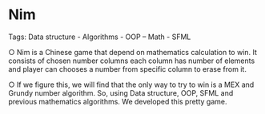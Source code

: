 # Nim
Tags: Data structure - Algorithms - OOP – Math - SFML

○ Nim is a Chinese game that depend on mathematics calculation to win. It consists of chosen number columns each column has number of elements and player can chooses a number from specific column to erase from it.

○ If we figure this, we will find that the only way to try to win is a MEX and Grundy number algorithm. So, using Data structure, OOP, SFML and previous mathematics algorithms. We developed this pretty game.

